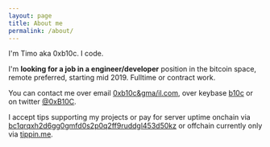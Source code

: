```yaml
---
layout: page
title: About me
permalink: /about/
---
```



I'm Timo aka 0xb10c. I code.

I'm **looking for a job in a engineer/developer** position in the bitcoin space, remote preferred, starting mid 2019. Fulltime or contract work. 

You can contact me over email [0xb10c&gma/il.com](mailto:0xb10c&gma/il.com), over keybase [b10c](https://keybase.io/b10c) or on twitter [@0xB10C](https://twitter.com/0xB10C).



I accept tips supporting my projects or pay for server uptime onchain via [bc1qrqxh2d6gg0gmfd0s2p0q2ff9ruddgl453d50kz](bitcoin:bc1qrqxh2d6gg0gmfd0s2p0q2ff9ruddgl453d50kz) or offchain currently only via [tippin.me](https://tippin.me/@0xB10C).

